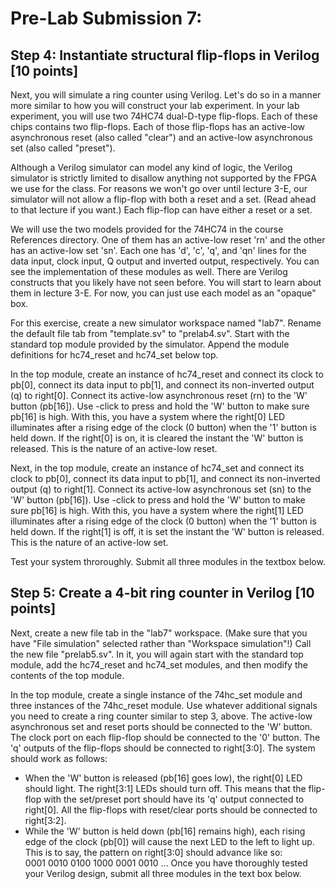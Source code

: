 # Pre-Lab Submission 7:
## Step 4: Instantiate structural flip-flops in Verilog [10 points]

Next, you will simulate a ring counter using Verilog. Let's do so in a manner more similar to how you will construct your lab experiment. In your lab experiment, you will use two 74HC74 dual-D-type flip-flops. Each of these chips contains two flip-flops. Each of those flip-flops has an active-low asynchronous reset (also called "clear") and an active-low asynchronous set (also called "preset"). <br />

Although a Verilog simulator can model any kind of logic, the Verilog simulator is strictly limited to disallow anything not supported by the FPGA we use for the class. For reasons we won't go over until lecture 3-E, our simulator will not allow a flip-flop with both a reset and a set. (Read ahead to that lecture if you want.) Each flip-flop can have either a reset or a set. <br />

We will use the two models provided for the 74HC74 in the course References directory. One of them has an active-low reset 'rn' and the other has an active-low set 'sn'. Each one has 'd', 'c', 'q', and 'qn' lines for the data input, clock input, Q output and inverted output, respectively. You can see the implementation of these modules as well. There are Verilog constructs that you likely have not seen before. You will start to learn about them in lecture 3-E. For now, you can just use each model as an "opaque" box. <br />

For this exercise, create a new simulator workspace named "lab7". Rename the default file tab from "template.sv" to "prelab4.sv". Start with the standard top module provided by the simulator. Append the module definitions for hc74_reset and hc74_set below top. <br />

In the top module, create an instance of hc74_reset and connect its clock to pb[0], connect its data input to pb[1], and connect its non-inverted output (q) to right[0]. Connect its active-low asynchronous reset (rn) to the 'W' button (pb[16]). Use <shift>-click to press and hold the 'W' button to make sure pb[16] is high. With this, you have a system where the right[0] LED illuminates after a rising edge of the clock (0 button) when the '1' button is held down. If the right[0] is on, it is cleared the instant the 'W' button is released. This is the nature of an active-low reset. <br />

Next, in the top module, create an instance of hc74_set and connect its clock to pb[0], connect its data input to pb[1], and connect its non-inverted output (q) to right[1]. Connect its active-low asynchronous set (sn) to the 'W' button (pb[16]). Use <shift>-click to press and hold the 'W' button to make sure pb[16] is high. With this, you have a system where the right[1] LED illuminates after a rising edge of the clock (0 button) when the '1' button is held down. If the right[1] is off, it is set the instant the 'W' button is released. This is the nature of an active-low set. <br />

Test your system throroughly. Submit all three modules in the textbox below. <br />

## Step 5: Create a 4-bit ring counter in Verilog [10 points]

Next, create a new file tab in the "lab7" workspace. (Make sure that you have "File simulation" selected rather than "Workspace simulation"!) Call the new file "prelab5.sv". In it, you will again start with the standard top module, add the hc74_reset and hc74_set modules, and then modify the contents of the top module. <br />

In the top module, create a single instance of the 74hc_set module and three instances of the 74hc_reset module. Use whatever additional signals you need to create a ring counter similar to step 3, above. The active-low asynchronous set and reset ports should be connected to the 'W' button. The clock port on each flip-flop should be connected to the '0' button. The 'q' outputs of the flip-flops should be connected to right[3:0]. The system should work as follows: <br />

- When the 'W' button is released (pb[16] goes low), the right[0] LED should light. The right[3:1] LEDs should turn off. This means that the flip-flop with the set/preset port should have its 'q' output connected to right[0]. All the flip-flops with reset/clear ports should be connected to right[3:2].
- While the 'W' button is held down (pb[16] remains high), each rising edge of the clock (pb[0]) will cause the next LED to the left to light up. This is to say, the pattern on right[3:0] should advance like so: <br />
	0001
	0010
	0100
	1000
	0001
	0010
	...
Once you have thoroughly tested your Verilog design, submit all three modules in the text box below. <br />
